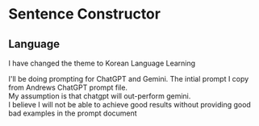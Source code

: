 # Sentence Constructor 
## Language
I have changed the theme to Korean Language Learning

I'll be doing prompting for ChatGPT and Gemini. The intial prompt I copy from Andrews ChatGPT prompt file.<br>
My assumption is that chatgpt will out-perform gemini. <br>
I believe I will not be able to achieve good results without providing good bad examples in the prompt document<br>
